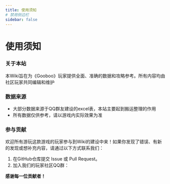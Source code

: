 ```yaml
---
title: 使用须知
# 禁用侧边栏
sidebar: false
---
```


# 使用须知

### 关于本站
本Wiki旨在为《Gooboo》玩家提供全面、准确的数据和攻略参考。所有内容均由社区玩家共同编辑和维护

### 数据来源
*   大部分数据来源于QQ群友建设的excel表，本站主要起到搬运整理的作用
*   所有数据仅供参考，请以游戏内实际效果为准

### 参与贡献
欢迎所有游玩这款游戏的玩家参与到Wiki的建设中来！如果你发现了错误、有新的发现或想补充内容，请通过以下方式联系我们：
1.  在GitHub仓库提交 Issue 或 Pull Request。
2.  加入我们的玩家社区QQ群：

**感谢每一位贡献者！**